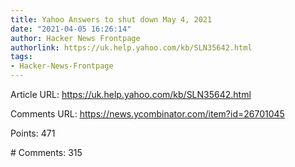 ```yaml
---
title: Yahoo Answers to shut down May 4, 2021
date: "2021-04-05 16:26:14"
author: Hacker News Frontpage
authorlink: https://uk.help.yahoo.com/kb/SLN35642.html
tags:
- Hacker-News-Frontpage
---
```


<p>Article URL: <a href="https://uk.help.yahoo.com/kb/SLN35642.html">https://uk.help.yahoo.com/kb/SLN35642.html</a></p>
<p>Comments URL: <a href="https://news.ycombinator.com/item?id=26701045">https://news.ycombinator.com/item?id=26701045</a></p>
<p>Points: 471</p>
<p># Comments: 315</p>
